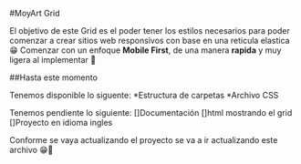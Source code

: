 #MoyArt Grid

El objetivo de este Grid es el poder tener los estilos necesarios para poder comenzar a crear sitios web responsivos con base en una reticula elastica :grin: 
Comenzar con un enfoque **Mobile First**, de una manera **rapida** y muy ligera al implementar :triumph:

##Hasta este momento

Tenemos disponible lo siguente: 
*Estructura de carpetas
*Archivo CSS

Tenemos pendiente lo siguiente:
[]Documentación
[]html mostrando el grid
[]Proyecto en idioma ingles

Conforme se vaya actualizando el proyecto se va a ir actualizando este archivo :grin::triumph:
